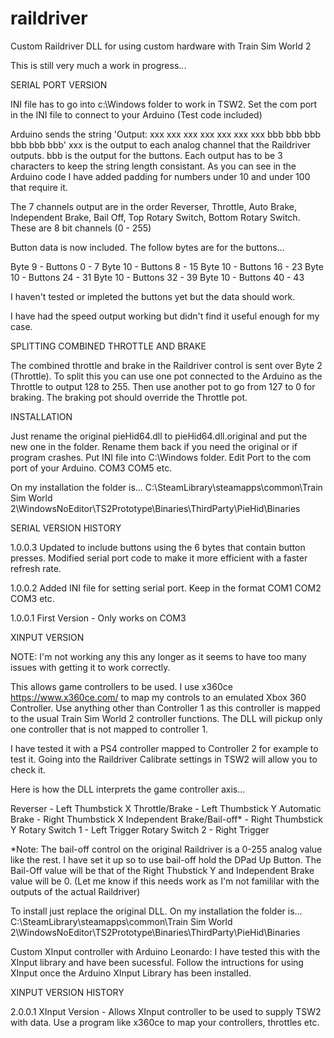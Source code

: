 # raildriver
Custom Raildriver DLL for using custom hardware with Train Sim World 2

This is still very much a work in progress...


SERIAL PORT VERSION

INI file has to go into c:\Windows folder to work in TSW2. Set the com port in the INI file to connect to your Arduino (Test code included)

Arduino sends the string 'Output: xxx xxx xxx xxx xxx xxx xxx bbb bbb bbb bbb bbb bbb' xxx is the output to each analog channel that the Raildriver outputs. bbb is the output for the buttons. Each output has to be 3 characters to keep the string length consistant. As you can see in the Arduino code I have added padding for numbers under 10 and under 100 that require it.

The 7 channels output are in the order Reverser, Throttle, Auto Brake, Independent Brake, Bail Off, Top Rotary Switch, Bottom Rotary Switch. These are 8 bit channels (0 - 255)

Button data is now included. The follow bytes are for the buttons...

Byte  9 - Buttons  0 -  7
Byte 10 - Buttons  8 - 15
Byte 10 - Buttons 16 - 23
Byte 10 - Buttons 24 - 31
Byte 10 - Buttons 32 - 39
Byte 10 - Buttons 40 - 43

I haven't tested or impleted the buttons yet but the data should work.

I have had the speed output working but didn't find it useful enough for my case.



SPLITTING COMBINED THROTTLE AND BRAKE

The combined throttle and brake in the Raildriver control is sent over Byte 2 (Throttle). To split this you can use one pot connected to the Arduino as the Throttle to output 128 to 255. Then use another pot to go from 127 to 0 for braking. The braking pot should override the Throttle pot.



INSTALLATION

Just rename the original pieHid64.dll to pieHid64.dll.original and put the new one in the folder. Rename them back if you need the original or if program crashes.
Put INI file into C:\Windows folder. Edit Port to the com port of your Arduino. COM3 COM5 etc.

On my installation the folder is...
C:\SteamLibrary\steamapps\common\Train Sim World 2\WindowsNoEditor\TS2Prototype\Binaries\ThirdParty\PieHid\Binaries


SERIAL VERSION HISTORY

1.0.0.3    Updated to include buttons using the 6 bytes that contain button presses. Modified serial port code to make it more efficient with a faster refresh rate.

1.0.0.2    Added INI file for setting serial port. Keep in the format COM1 COM2 COM3 etc.

1.0.0.1    First Version - Only works on COM3



XINPUT VERSION

NOTE: I'm not working any this any longer as it seems to have too many issues with getting it to work correctly.

This allows game controllers to be used. I use x360ce https://www.x360ce.com/ to map my controls to an emulated Xbox 360 Controller. Use anything other than Controller 1
as this controller is mapped to the usual Train Sim World 2 controller functions. The DLL will pickup only one controller that is not mapped to controller 1.

I have tested it with a PS4 controller mapped to Controller 2 for example to test it. Going into the Raildriver Calibrate settings in TSW2 will allow you to check it.

Here is how the DLL interprets the game controller axis...

Reverser - Left Thumbstick X
Throttle/Brake - Left Thumbstick Y
Automatic Brake - Right Thumbstick X
Independent Brake/Bail-off* - Right Thumbstick Y
Rotary Switch 1 - Left Trigger
Rotary Switch 2 - Right Trigger

*Note: The bail-off control on the original Raildriver is a 0-255 analog value like the rest. I have set it up so to use bail-off hold the DPad Up Button. The Bail-Off value
will be that of the Right Thubstick Y and Independent Brake value will be 0. (Let me know if this needs work as I'm not famililar with the outputs of the actual Raildriver)

To install just replace the original DLL. On my installation the folder is...
C:\SteamLibrary\steamapps\common\Train Sim World 2\WindowsNoEditor\TS2Prototype\Binaries\ThirdParty\PieHid\Binaries

Custom XInput controller with Arduino Leonardo: I have tested this with the XInput library and have been sucessful. Follow the intructions for using XInput once the Arduino XInput Library has been installed.


XINPUT VERSION HISTORY

2.0.0.1    XInput Version - Allows XInput controller to be used to supply TSW2 with data. Use a program like x360ce to map your controllers, throttles etc.
